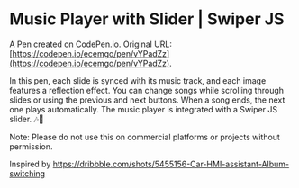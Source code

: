 # Music Player with Slider | Swiper JS

A Pen created on CodePen.io. Original URL: [https://codepen.io/ecemgo/pen/vYPadZz](https://codepen.io/ecemgo/pen/vYPadZz).

In this pen, each slide is synced with its music track, and each image features a reflection effect. You can change songs while scrolling through slides or using the previous and next buttons. When a song ends, the next one plays automatically. The music player is integrated with a Swiper JS slider. 🎶🥁

Note: Please do not use this on commercial platforms or projects without permission.

Inspired by https://dribbble.com/shots/5455156-Car-HMI-assistant-Album-switching